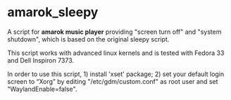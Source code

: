 # amarok_sleepy

A script for **amarok music player** providing "screen turn off" and "system shutdown", which is based on the original sleepy script.

This script works with advanced linux kernels and is tested with Fedora 33 and Dell Inspiron 7373.

In order to use this script, 1) install 'xset' package; 2) set your default login screen to “Xorg” by editing "/etc/gdm/custom.conf" as root user and set "WaylandEnable=false".

